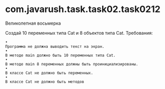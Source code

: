 # com.javarush.task.task02.task0212
Великолепная восьмерка

Создай 10 переменных типа Cat и 8 объектов типа Cat.
Требования:

    •
    Программа не должна выводить текст на экран.
    •
    В методе main должно быть 10 переменных типа Cat.
    •
    В методе main 8 переменных должны быть проинициализированы.
    •
    В классе Cat не должно быть переменных.
    •
    В классе Cat не должно быть методов
